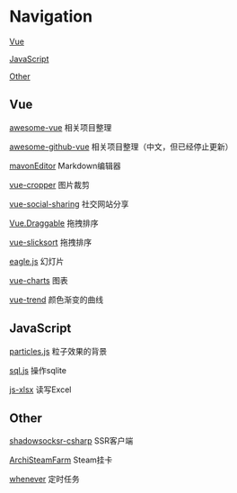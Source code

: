 # Navigation

[Vue](#Vue)

[JavaScript](#JavaScript)

[Other](#Other)

## Vue

[awesome-vue](https://github.com/vuejs/awesome-vue) 相关项目整理

[awesome-github-vue](https://github.com/opendigg/awesome-github-vue) 相关项目整理（中文，但已经停止更新）

[mavonEditor](https://github.com/hinesboy/mavonEditor) Markdown编辑器

[vue-cropper](https://github.com/xyxiao001/vue-cropper) 图片裁剪

[vue-social-sharing](https://github.com/nicolasbeauvais/vue-social-sharing) 社交网站分享

[Vue.Draggable](https://github.com/SortableJS/Vue.Draggable) 拖拽排序

[vue-slicksort](https://github.com/Jexordexan/vue-slicksort) 拖拽排序

[eagle.js](https://github.com/Zulko/eagle.js) 幻灯片

[vue-charts](https://github.com/hchstera/vue-charts) 图表

[vue-trend](https://github.com/QingWei-Li/vue-trend) 颜色渐变的曲线

## JavaScript

[particles.js](https://github.com/VincentGarreau/particles.js) 粒子效果的背景

[sql.js](https://github.com/kripken/sql.js) 操作sqlite

[js-xlsx](https://github.com/SheetJS/js-xlsx) 读写Excel

## Other

[shadowsocksr-csharp](https://github.com/shadowsocksrr/shadowsocksr-csharp) SSR客户端

[ArchiSteamFarm](https://github.com/JustArchiNET/ArchiSteamFarm) Steam挂卡

[whenever](https://github.com/javan/whenever) 定时任务
